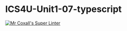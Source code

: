 # ICS4U-Unit1-07-typescript

[![Mr Coxall's Super Linter](https://github.com/Seti-Ngabo/ICS4U-Unit1-07-typescript/workflows/Mr%20Coxall's%20Super%20Linter/badge.svg)](https://github.com/Seti-Ngabo/ICS4U-Unit1-07-typescript/actions/)
